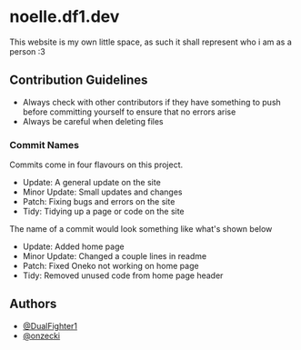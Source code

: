 # noelle.df1.dev

This website is my own little space, as such it shall represent who i am as a person :3

## Contribution Guidelines

- Always check with other contributors if they have something to push before committing yourself to ensure that no errors arise
- Always be careful when deleting files

### Commit Names

Commits come in four flavours on this project.
- Update: A general update on the site
- Minor Update: Small updates and changes
- Patch: Fixing bugs and errors on the site
- Tidy: Tidying up a page or code on the site

The name of a commit would look something like what's shown below
- Update: Added home page
- Minor Update: Changed a couple lines in readme
- Patch: Fixed Oneko not working on home page
- Tidy: Removed unused code from home page header

## Authors

- [@DualFighter1](https://github.com/dualfighter1)
- [@onzecki](https://github.com/onzecki)
